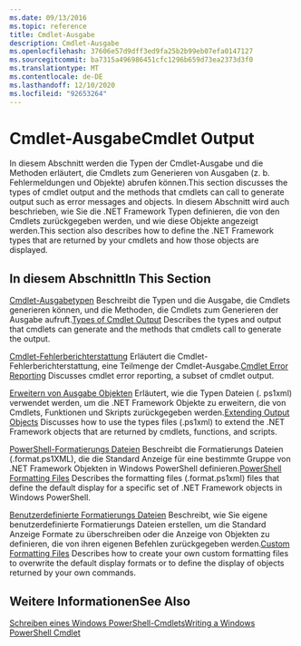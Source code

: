 ```yaml
---
ms.date: 09/13/2016
ms.topic: reference
title: Cmdlet-Ausgabe
description: Cmdlet-Ausgabe
ms.openlocfilehash: 37606e57d9dff3ed9fa25b2b99eb07efa0147127
ms.sourcegitcommit: ba7315a496986451cfc1296b659d73ea2373d3f0
ms.translationtype: MT
ms.contentlocale: de-DE
ms.lasthandoff: 12/10/2020
ms.locfileid: "92653264"
---
```

# <a name="cmdlet-output"></a><span data-ttu-id="f14cd-103">Cmdlet-Ausgabe</span><span class="sxs-lookup"><span data-stu-id="f14cd-103">Cmdlet Output</span></span>

<span data-ttu-id="f14cd-104">In diesem Abschnitt werden die Typen der Cmdlet-Ausgabe und die Methoden erläutert, die Cmdlets zum Generieren von Ausgaben (z. b. Fehlermeldungen und Objekte) abrufen können.</span><span class="sxs-lookup"><span data-stu-id="f14cd-104">This section discusses the types of cmdlet output and the methods that cmdlets can call to generate output such as error messages and objects.</span></span> <span data-ttu-id="f14cd-105">In diesem Abschnitt wird auch beschrieben, wie Sie die .NET Framework Typen definieren, die von den Cmdlets zurückgegeben werden, und wie diese Objekte angezeigt werden.</span><span class="sxs-lookup"><span data-stu-id="f14cd-105">This section also describes how to define the .NET Framework types that are returned by your cmdlets and how those objects are displayed.</span></span>

## <a name="in-this-section"></a><span data-ttu-id="f14cd-106">In diesem Abschnitt</span><span class="sxs-lookup"><span data-stu-id="f14cd-106">In This Section</span></span>

<span data-ttu-id="f14cd-107">[Cmdlet-Ausgabetypen](./types-of-cmdlet-output.md) Beschreibt die Typen und die Ausgabe, die Cmdlets generieren können, und die Methoden, die Cmdlets zum Generieren der Ausgabe aufruft.</span><span class="sxs-lookup"><span data-stu-id="f14cd-107">[Types of Cmdlet Output](./types-of-cmdlet-output.md) Describes the types and output that cmdlets can generate and the methods that cmdlets call to generate the output.</span></span>

<span data-ttu-id="f14cd-108">[Cmdlet-Fehlerberichterstattung](./cmdlet-error-reporting.md) Erläutert die Cmdlet-Fehlerberichterstattung, eine Teilmenge der Cmdlet-Ausgabe.</span><span class="sxs-lookup"><span data-stu-id="f14cd-108">[Cmdlet Error Reporting](./cmdlet-error-reporting.md) Discusses cmdlet error reporting, a subset of cmdlet output.</span></span>

<span data-ttu-id="f14cd-109">[Erweitern von Ausgabe Objekten](./extending-output-objects.md) Erläutert, wie die Typen Dateien (. ps1xml) verwendet werden, um die .NET Framework Objekte zu erweitern, die von Cmdlets, Funktionen und Skripts zurückgegeben werden.</span><span class="sxs-lookup"><span data-stu-id="f14cd-109">[Extending Output Objects](./extending-output-objects.md) Discusses how to use the types files (.ps1xml) to extend the .NET Framework objects that are returned by cmdlets, functions, and scripts.</span></span>

<span data-ttu-id="f14cd-110">[PowerShell-Formatierungs Dateien](../format/powershell-formatting-files.md) Beschreibt die Formatierungs Dateien (.format.ps1XML), die die Standard Anzeige für eine bestimmte Gruppe von .NET Framework Objekten in Windows PowerShell definieren.</span><span class="sxs-lookup"><span data-stu-id="f14cd-110">[PowerShell Formatting Files](../format/powershell-formatting-files.md) Describes the formatting files (.format.ps1xml) files that define the default display for a specific set of .NET Framework objects in Windows PowerShell.</span></span>

<span data-ttu-id="f14cd-111">[Benutzerdefinierte Formatierungs Dateien](./custom-formatting-files.md) Beschreibt, wie Sie eigene benutzerdefinierte Formatierungs Dateien erstellen, um die Standard Anzeige Formate zu überschreiben oder die Anzeige von Objekten zu definieren, die von ihren eigenen Befehlen zurückgegeben werden.</span><span class="sxs-lookup"><span data-stu-id="f14cd-111">[Custom Formatting Files](./custom-formatting-files.md) Describes how to create your own custom formatting files to overwrite the default display formats or to define the display of objects returned by your own commands.</span></span>

## <a name="see-also"></a><span data-ttu-id="f14cd-112">Weitere Informationen</span><span class="sxs-lookup"><span data-stu-id="f14cd-112">See Also</span></span>

[<span data-ttu-id="f14cd-113">Schreiben eines Windows PowerShell-Cmdlets</span><span class="sxs-lookup"><span data-stu-id="f14cd-113">Writing a Windows PowerShell Cmdlet</span></span>](./writing-a-windows-powershell-cmdlet.md)
